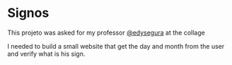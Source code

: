 # Signos
This projeto was asked for my professor [@edysegura](http://github.com/edysegura) at the collage

I needed to build a small website that get the day and month from the user and verify what is his sign.
